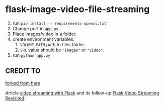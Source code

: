 # flask-image-video-file-streaming

1. run `pip install -r requirements-opencv.txt`
2. Change port in `app.py`.
3. Place images/video in a folder.
4. create environment variables:
   1. `VOLUME_PATH` path to files folder.
   2. `SRC` value should be `"images"` or `"video"`.
5. run `python app.py`

## CREDIT TO

[forked from here](https://github.com/miguelgrinberg/flask-video-streaming)

 Article [video streaming with Flask](http://blog.miguelgrinberg.com/post/video-streaming-with-flask) and its follow-up [Flask Video Streaming Revisited](http://blog.miguelgrinberg.com/post/flask-video-streaming-revisited).
